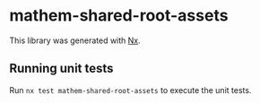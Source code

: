 # mathem-shared-root-assets

This library was generated with [Nx](https://nx.dev).

## Running unit tests

Run `nx test mathem-shared-root-assets` to execute the unit tests.
